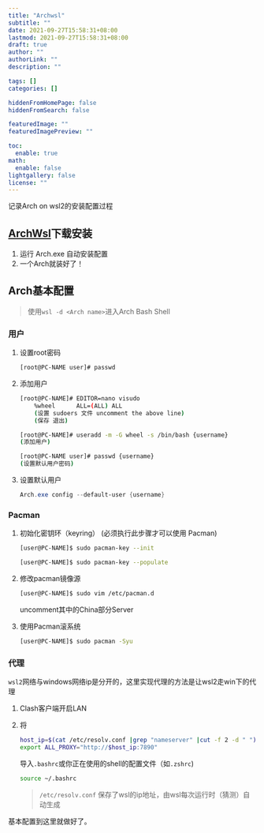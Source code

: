 ```yaml
---
title: "Archwsl"
subtitle: ""
date: 2021-09-27T15:58:31+08:00
lastmod: 2021-09-27T15:58:31+08:00
draft: true
author: ""
authorLink: ""
description: ""

tags: []
categories: []

hiddenFromHomePage: false
hiddenFromSearch: false

featuredImage: ""
featuredImagePreview: ""

toc:
  enable: true
math:
  enable: false
lightgallery: false
license: ""
---
```


记录Arch on wsl2的安装配置过程

<!--more-->

## [ArchWsl](https://github.com/yuk7/ArchWSL)下载安装

1. 运行 Arch.exe 自动安装配置
2. 一个Arch就装好了！

## Arch基本配置

> 使用`wsl -d <Arch name>`进入Arch Bash Shell

### 用户

1. 设置root密码

   ``` bash
   [root@PC-NAME user]# passwd
   ```

2. 添加用户

   ```bash
   [root@PC-NAME]# EDITOR=nano visudo
       %wheel      ALL=(ALL) ALL
       (设置 sudoers 文件 uncomment the above line)
       (保存 退出)
   
   [root@PC-NAME]# useradd -m -G wheel -s /bin/bash {username}
   (添加用户)
   
   [root@PC-NAME user]# passwd {username}
   (设置默认用户密码)
   ```

3. 设置默认用户

   ```powershell
   Arch.exe config --default-user {username}
   ```

### Pacman

1. 初始化密钥环（keyring） (必须执行此步骤才可以使用 Pacman)

   ```bash
   [user@PC-NAME]$ sudo pacman-key --init
   
   [user@PC-NAME]$ sudo pacman-key --populate
   ```

2. 修改pacman镜像源

   ```bash
   [user@PC-NAME]$ sudo vim /etc/pacman.d
   ```

   uncomment其中的China部分Server

3. 使用Pacman滚系统

   ``` bash
   [user@PC-NAME]$ sudo pacman -Syu
   ```

### 代理

`wsl2`网络与windows网络ip是分开的，这里实现代理的方法是让wsl2走win下的代理

1. Clash客户端开启LAN

2. 将

   ``` bash
   host_ip=$(cat /etc/resolv.conf |grep "nameserver" |cut -f 2 -d " ")
   export ALL_PROXY="http://$host_ip:7890"
   ```

   导入`.bashrc`或你正在使用的shell的配置文件（如`.zshrc`)

   ``` bash
   source ~/.bashrc
   ```

   >`/etc/resolv.conf` 保存了wsl的ip地址，由wsl每次运行时（猜测）自动生成



基本配置到这里就做好了。